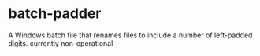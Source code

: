 # batch-padder
A Windows batch file that renames files to include a number of left-padded digits.
currently non-operational
